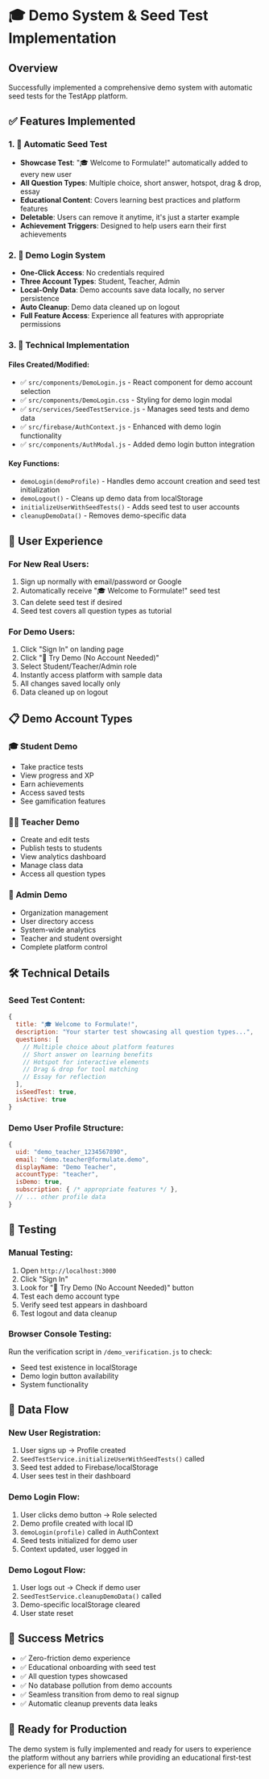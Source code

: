 # 🎓 Demo System & Seed Test Implementation

## Overview
Successfully implemented a comprehensive demo system with automatic seed tests for the TestApp platform.

## ✅ Features Implemented

### 1. 🌱 Automatic Seed Test
- **Showcase Test**: "🎓 Welcome to Formulate!" automatically added to every new user
- **All Question Types**: Multiple choice, short answer, hotspot, drag & drop, essay
- **Educational Content**: Covers learning best practices and platform features
- **Deletable**: Users can remove it anytime, it's just a starter example
- **Achievement Triggers**: Designed to help users earn their first achievements

### 2. 🚀 Demo Login System
- **One-Click Access**: No credentials required
- **Three Account Types**: Student, Teacher, Admin
- **Local-Only Data**: Demo accounts save data locally, no server persistence
- **Auto Cleanup**: Demo data cleaned up on logout
- **Full Feature Access**: Experience all features with appropriate permissions

### 3. 🔧 Technical Implementation

#### Files Created/Modified:
- ✅ `src/components/DemoLogin.js` - React component for demo account selection
- ✅ `src/components/DemoLogin.css` - Styling for demo login modal  
- ✅ `src/services/SeedTestService.js` - Manages seed tests and demo data
- ✅ `src/firebase/AuthContext.js` - Enhanced with demo login functionality
- ✅ `src/components/AuthModal.js` - Added demo login button integration

#### Key Functions:
- `demoLogin(demoProfile)` - Handles demo account creation and seed test initialization
- `demoLogout()` - Cleans up demo data from localStorage
- `initializeUserWithSeedTests()` - Adds seed test to user accounts
- `cleanupDemoData()` - Removes demo-specific data

## 🎯 User Experience

### For New Real Users:
1. Sign up normally with email/password or Google
2. Automatically receive "🎓 Welcome to Formulate!" seed test
3. Can delete seed test if desired
4. Seed test covers all question types as tutorial

### For Demo Users:
1. Click "Sign In" on landing page
2. Click "🚀 Try Demo (No Account Needed)"
3. Select Student/Teacher/Admin role
4. Instantly access platform with sample data
5. All changes saved locally only
6. Data cleaned up on logout

## 📋 Demo Account Types

### 🎓 Student Demo
- Take practice tests
- View progress and XP
- Earn achievements  
- Access saved tests
- See gamification features

### 👨‍🏫 Teacher Demo
- Create and edit tests
- Publish tests to students
- View analytics dashboard
- Manage class data
- Access all question types

### 👑 Admin Demo
- Organization management
- User directory access
- System-wide analytics
- Teacher and student oversight
- Complete platform control

## 🛠️ Technical Details

### Seed Test Content:
```javascript
{
  title: "🎓 Welcome to Formulate!",
  description: "Your starter test showcasing all question types...",
  questions: [
    // Multiple choice about platform features
    // Short answer on learning benefits  
    // Hotspot for interactive elements
    // Drag & drop for tool matching
    // Essay for reflection
  ],
  isSeedTest: true,
  isActive: true
}
```

### Demo User Profile Structure:
```javascript
{
  uid: "demo_teacher_1234567890",
  email: "demo.teacher@formulate.demo", 
  displayName: "Demo Teacher",
  accountType: "teacher",
  isDemo: true,
  subscription: { /* appropriate features */ },
  // ... other profile data
}
```

## 🧪 Testing

### Manual Testing:
1. Open `http://localhost:3000`
2. Click "Sign In" 
3. Look for "🚀 Try Demo (No Account Needed)" button
4. Test each demo account type
5. Verify seed test appears in dashboard
6. Test logout and data cleanup

### Browser Console Testing:
Run the verification script in `/demo_verification.js` to check:
- Seed test existence in localStorage
- Demo login button availability
- System functionality

## 🔄 Data Flow

### New User Registration:
1. User signs up → Profile created
2. `SeedTestService.initializeUserWithSeedTests()` called
3. Seed test added to Firebase/localStorage
4. User sees test in their dashboard

### Demo Login Flow:
1. User clicks demo button → Role selected
2. Demo profile created with local ID
3. `demoLogin(profile)` called in AuthContext
4. Seed tests initialized for demo user
5. Context updated, user logged in

### Demo Logout Flow:
1. User logs out → Check if demo user
2. `SeedTestService.cleanupDemoData()` called
3. Demo-specific localStorage cleared
4. User state reset

## 🎉 Success Metrics
- ✅ Zero-friction demo experience
- ✅ Educational onboarding with seed test
- ✅ All question types showcased
- ✅ No database pollution from demo accounts
- ✅ Seamless transition from demo to real signup
- ✅ Automatic cleanup prevents data leaks

## 🚀 Ready for Production
The demo system is fully implemented and ready for users to experience the platform without any barriers while providing an educational first-test experience for all new users.
